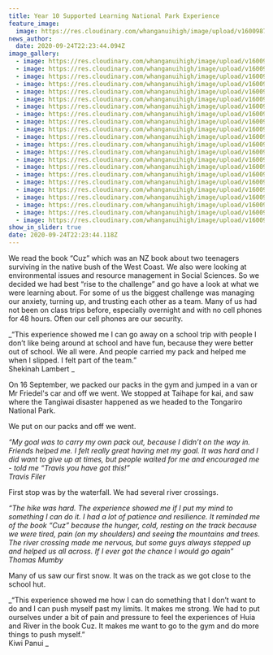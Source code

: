 ```yaml
---
title: Year 10 Supported Learning National Park Experience
feature_image:
  image: https://res.cloudinary.com/whanganuihigh/image/upload/v1600987232/News/National%20Park%20Experience%2C%20Y10%20Supported%20Learning/IMG_20200916_152421.jpg
news_author:
  date: 2020-09-24T22:23:44.094Z
image_gallery:
  - image: https://res.cloudinary.com/whanganuihigh/image/upload/v1600987278/News/National%20Park%20Experience%2C%20Y10%20Supported%20Learning/IMG_20200917_092515.jpg
  - image: https://res.cloudinary.com/whanganuihigh/image/upload/v1600987255/News/National%20Park%20Experience%2C%20Y10%20Supported%20Learning/IMG_20200916_153519.jpg
  - image: https://res.cloudinary.com/whanganuihigh/image/upload/v1600987249/News/National%20Park%20Experience%2C%20Y10%20Supported%20Learning/IMG_20200916_155747.jpg
  - image: https://res.cloudinary.com/whanganuihigh/image/upload/v1600987254/News/National%20Park%20Experience%2C%20Y10%20Supported%20Learning/IMG_20200916_155906.jpg
  - image: https://res.cloudinary.com/whanganuihigh/image/upload/v1600987257/News/National%20Park%20Experience%2C%20Y10%20Supported%20Learning/IMG_20200916_155918.jpg
  - image: https://res.cloudinary.com/whanganuihigh/image/upload/v1600987251/News/National%20Park%20Experience%2C%20Y10%20Supported%20Learning/IMG_20200916_153604.jpg
  - image: https://res.cloudinary.com/whanganuihigh/image/upload/v1600987233/News/National%20Park%20Experience%2C%20Y10%20Supported%20Learning/IMG_20200916_151652.jpg
  - image: https://res.cloudinary.com/whanganuihigh/image/upload/v1600987233/News/National%20Park%20Experience%2C%20Y10%20Supported%20Learning/IMG_20200916_151659.jpg
  - image: https://res.cloudinary.com/whanganuihigh/image/upload/v1600987215/News/National%20Park%20Experience%2C%20Y10%20Supported%20Learning/IMG_20200916_142658.jpg
  - image: https://res.cloudinary.com/whanganuihigh/image/upload/v1600987230/News/National%20Park%20Experience%2C%20Y10%20Supported%20Learning/IMG_20200916_153029.jpg
  - image: https://res.cloudinary.com/whanganuihigh/image/upload/v1600987238/News/National%20Park%20Experience%2C%20Y10%20Supported%20Learning/IMG_20200916_153142.jpg
  - image: https://res.cloudinary.com/whanganuihigh/image/upload/v1600987236/News/National%20Park%20Experience%2C%20Y10%20Supported%20Learning/IMG_20200916_152938.jpg
  - image: https://res.cloudinary.com/whanganuihigh/image/upload/v1600987244/News/National%20Park%20Experience%2C%20Y10%20Supported%20Learning/IMG_20200916_153254.jpg
  - image: https://res.cloudinary.com/whanganuihigh/image/upload/v1600987263/News/National%20Park%20Experience%2C%20Y10%20Supported%20Learning/IMG_20200917_084108.jpg
  - image: https://res.cloudinary.com/whanganuihigh/image/upload/v1600987256/News/National%20Park%20Experience%2C%20Y10%20Supported%20Learning/IMG_20200917_084052.jpg
  - image: https://res.cloudinary.com/whanganuihigh/image/upload/v1600987232/News/National%20Park%20Experience%2C%20Y10%20Supported%20Learning/IMG_20200916_152421.jpg
  - image: https://res.cloudinary.com/whanganuihigh/image/upload/v1600987228/News/National%20Park%20Experience%2C%20Y10%20Supported%20Learning/IMG_20200916_152334.jpg
  - image: https://res.cloudinary.com/whanganuihigh/image/upload/v1600987218/News/National%20Park%20Experience%2C%20Y10%20Supported%20Learning/IMG_20200916_142713.jpg
  - image: https://res.cloudinary.com/whanganuihigh/image/upload/v1600987215/News/National%20Park%20Experience%2C%20Y10%20Supported%20Learning/IMG_20200916_142803.jpg
  - image: https://res.cloudinary.com/whanganuihigh/image/upload/v1600987214/News/National%20Park%20Experience%2C%20Y10%20Supported%20Learning/IMG_20200916_142729.jpg
  - image: https://res.cloudinary.com/whanganuihigh/image/upload/v1600987211/News/National%20Park%20Experience%2C%20Y10%20Supported%20Learning/IMG_20200916_142610.jpg
  - image: https://res.cloudinary.com/whanganuihigh/image/upload/v1600987210/News/National%20Park%20Experience%2C%20Y10%20Supported%20Learning/IMG_20200916_142645.jpg
show_in_slider: true
date: 2020-09-24T22:23:44.118Z
---
```

We read the book “Cuz” which was an NZ book about two teenagers surviving in the native bush of the West Coast. We also were looking at environmental issues and resource management in Social Sciences. So we decided we had best “rise to the challenge” and go have a look at what we were learning about. For some of us the biggest challenge was managing our anxiety, turning up, and trusting each other as a team.
 Many of us had not been on class trips before, especially overnight and with no cell phones for 48 hours. Often our cell phones are our security.

_“This experience showed me I can go away on a school trip with people I don’t like being around at school and have fun, because they were better out of school. We all were. And people carried my pack and helped me when I slipped. I felt part of the team.”  
Shekinah Lambert_

On 16 September, we packed our packs in the gym and jumped in a van or Mr Friedel's car and off we went. We stopped at Taihape for kai, and saw where the Tangiwai disaster happened as we headed to the Tongariro National Park. 

We put on our packs and off we went.

_“My goal was to carry my own pack out, because I didn’t on the way in. Friends helped me. I felt really great having met my goal. It was hard and I did want to give up at times, but people waited for me and encouraged me - told me “Travis you have got this!”  
Travis Filer_

First stop was by the waterfall. We had several river crossings. 

_“The hike was hard. The experience showed me if I put my mind to something I can do it. I had a lot of patience and resilience. It reminded me of the book “Cuz” because the hunger, cold, resting on the track because we were tired, pain (on my shoulders) and seeing the mountains and trees. The river crossing made me nervous, but some guys always stepped up and helped us all across. If I ever got the chance I would go again”  
Thomas Mumby_

Many of us saw our first snow. It was on the track as we got close to the school hut.

_“This experience showed me how I can do something that I don’t want to do and I can push myself past my limits. It makes me strong. We had to put ourselves under a bit of pain and pressure to feel the experiences of Huia and River in the book Cuz. It makes me want to go to the gym and do more things to push myself.”  
Kiwi  Panui_



